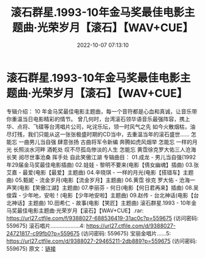 ﻿---
title: 滚石群星.1993-10年金马奖最佳电影主题曲·光荣岁月【滚石】【WAV+CUE】
date: 2022-10-07 07:13:10
categories: WAV车载音乐、镜像
tags: 华语中文
---
# 滚石群星.1993-10年金马奖最佳电影主题曲·光荣岁月【滚石】【WAV+CUE】

专辑介绍：
10 年金马奖最佳电影主题曲，每一个音符都是心血和真诚，让音乐带你重温当日电影精彩的情节。
曾几何时，台湾滚石领华语音乐最强阵容，携上华、点将、飞碟等台湾唱片公司，叱诧乐坛，领一时风气之先
如今火散烟枯，油尽灯残，我们只能从这一张张极盛时期的CD当中，去重温当年的滚石盛世……
怎能忘 一曲男儿当自强 肆意张扬 古曲将军令新编 奔腾如虎风烟举
怎能忘 一样的月光 长照淡水河畔 酒乾处 叹不尽孤岛惨淡的人生
怎能忘 黄霑徐克罗大佑三人沧海长笑 阅尽世事沧桑 挥手处 自此笑傲江湖
专辑曲目：
01.成龙 - 男儿当自强(1992年29届金马奖最佳电影插曲)
02.娃娃 - 黎明不要来(电影【倩女幽魂】插曲)
03.张艾嘉 - 最爱(电影【最爱】主题曲)
04.辛晓琪 - 一样的月光(电影【搭错车】主题曲)
05.甄妮 - 流金岁月(电影【流金岁月】主题曲)
06.黄霑 徐克 罗大佑 - 沧海一声笑(电影【笑傲江湖】主题曲)
07.李丽芬 - 何日(电影【何日君再来】插曲)
08.吴俊霖 - 少年吔，安啦！(电影【少年吔安啦】主题曲)
09.赵传 - 台北神话(电影【台北神话】主题曲)
10.田希仁 - 故事(电影【笑匠】主题曲)
滚石群星.1993 -
10年金马奖最佳电影主题曲·光荣岁月【滚石】【WAV+CUE】.rar: https://url27.ctfile.com/f/9388027-688536419-31ac0c?p=559675
(访问密码: 559675)
滚石唱片...................4: https://url27.ctfile.com/d/9388027-24721817-c99fb0?p=559675
(访问密码: 559675)
宝丽金唱片......5: https://url27.ctfile.com/d/9388027-29465211-2db889?p=559675
(访问密码: 559675)
原文：[链接](https://blog.sina.com.cn/s/blog_1647c7e7601030zsb.html)
